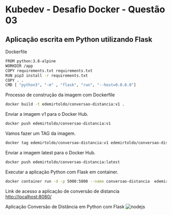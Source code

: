 # Kubedev - Desafio Docker - Questão 03

## Aplicação escrita em Python utilizando Flask

Dockerfile
```bash
FROM python:3.8-alpine
WORKDIR /app
COPY requirements.txt requirements.txt
RUN pip3 install -r requirements.txt
COPY . .
CMD [ "python3", "-m" , "flask", "run", "--host=0.0.0.0"]
```

Processo de construção da imagem com Dockerfile

```bash
docker build -t edemirtoldo/conversao-distancia:v1 .
```

Enviar a imagem v1 para o Docker Hub.

```bash
docker push edemirtoldo/conversao-distancia:v1
```

Vamos fazer um TAG da imagem.

```bash
docker tag edemirtoldo/conversao-distancia:v1 edemirtoldo/conversao-distancia:latest
```

Enviar a imagem latest para o Docker Hub.

```bash
docker push edemirtoldo/conversao-distancia:latest
```

Executar a aplicação Python com Flask em container.

```bash
docker container run -d -p 5000:5000 --name conversao-distancia  edemirtoldo/conversao-distancia:v1
```

Link de acesso a aplicação de conversão de distancia <http://localhost:8080/>

Aplicação Conversão de Distância em Python com Flask
![nodejs](https://github.com/edemirtoldo/conversao-temperatura/blob/main/img/conversaotemperatur)